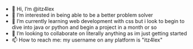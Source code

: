 - 👋 Hi, I’m @itz4lex
- 👀 I’m interested in being able to be a better problem solver
- 🌱 I’m currently learning web development with css but i look to begin to dive into java or python and begin a project in a month or so
- 💞️ I’m looking to collaborate on literally anything as im just getting started
- 📫 How to reach me: my username on any platform is "itz4lex"

<!---
itz4lex/itz4lex is a ✨ special ✨ repository because its `README.md` (this file) appears on your GitHub profile.
You can click the Preview link to take a look at your changes.
--->
